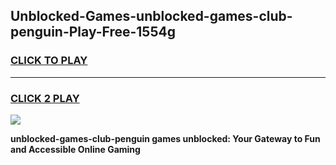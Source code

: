 
## Unblocked-Games-unblocked-games-club-penguin-Play-Free-1554g
<h3>
<a href="https://premium76.site?title=unblocked-games-club-penguin&ref=18A1">CLICK TO PLAY</a></h3>
<hr>

<h3>
<a href="https://premium76.site?title=unblocked-games-club-penguin&ref=18A1">CLICK 2 PLAY</a>
  
</h3>

<a href="https://premium76.site?title=unblocked-games-club-penguin&ref=18A1"><img src="https://clearcache.store/games.png"></a>


**unblocked-games-club-penguin games unblocked: Your Gateway to Fun and Accessible Online Gaming**
